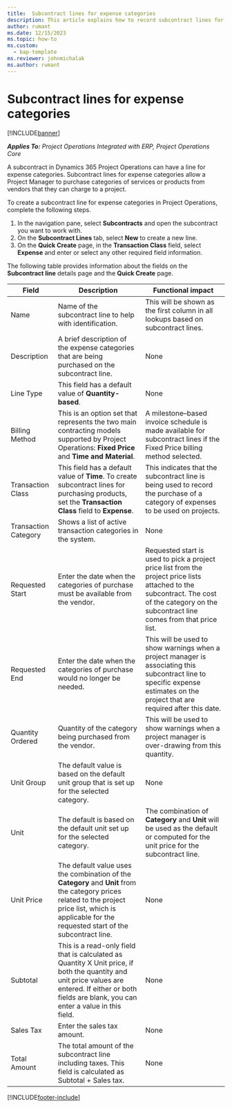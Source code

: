 ```yaml
---
title:  Subcontract lines for expense categories
description: This article explains how to record subcontract lines for expense and use the fields to record the purchase of time from vendors.
author: rumant
ms.date: 12/15/2023
ms.topic: how-to
ms.custom: 
  - bap-template
ms.reviewer: johnmichalak
ms.author: rumant
---
```


#  Subcontract lines for expense categories

[!INCLUDE[banner](../../includes/banner.md)]

_**Applies To:** Project Operations Integrated with ERP, Project Operations Core_

A subcontract in Dynamics 365 Project Operations can have a line for expense categories. Subcontract lines for expense categories allow a Project Manager to purchase categories of services or products from vendors that they can charge to a project.

To create a subcontract line for expense categories in Project Operations, complete the following steps.

1. In the navigation pane, select **Subcontracts** and open the subcontract you want to work with.
2. On the **Subcontract Lines** tab, select **New** to create a new line.
3. On the **Quick Create** page, in the **Transaction Class** field, select **Expense** and enter or select any other required field information.

The following table provides information about the fields on the **Subcontract line** details page and the **Quick Create** page.

| **Field** | **Description** | **Functional impact** |
| --- | --- | --- |
| Name | Name of the subcontract line to help with identification. | This will be shown as the first column in all lookups based on subcontract lines. |
| Description | A brief description of the expense categories that are being purchased on the subcontract line. | None |
|Line Type | This field has a default value of  **Quantity-based**. |None |
| Billing Method | This is an option set that represents the two main contracting models supported by Project Operations: **Fixed Price** and **Time and Material**. | A milestone–based invoice schedule is made available for subcontract lines if the Fixed Price billing method selected. |
| Transaction Class | This field has a default value of  **Time**. To create subcontract lines for purchasing products, set the  **Transaction Class**  field to  **Expense**.  | This indicates that the subcontract line is being used to record the purchase of a category of expenses to be used on projects. |
| Transaction Category | Shows a list of active transaction categories in the system. |None |
| Requested Start | Enter the date when the categories of purchase must be available from the vendor. | Requested start is used to pick a project price list from the project price lists attached to the subcontract. The cost of the category on the subcontract line comes from that price list. |
| Requested End | Enter the date when the categories of purchase would no longer be needed. | This will be used to show warnings when a project manager is associating this subcontract line to specific expense estimates on the project that are required after this date. |
| Quantity Ordered | Quantity of the category being purchased from the vendor. | This will be used to show warnings when a project manager is over-drawing from this quantity.|
| Unit Group | The default value is based on the default unit group that is set up for the selected category. |None |
| Unit | The default is based on the default unit set up for the selected category.  | The combination of **Category** and **Unit** will be used as the default or computed for the unit price for the subcontract line.  |
| Unit Price | The default value uses the combination of the **Category** and **Unit** from the category prices related to the project price list, which is applicable for the requested start of the subcontract line. |None |
| Subtotal | This is a read-only field  that is calculated as Quantity X Unit price, if both the quantity and unit price values are entered. If either or both fields are blank, you can enter a value in this field. |None |
| Sales Tax | Enter the sales tax amount. |None |
| Total Amount | The total amount of the subcontract line including taxes. This field is calculated as Subtotal + Sales tax. |None |


[!INCLUDE[footer-include](../../includes/footer-banner.md)]
